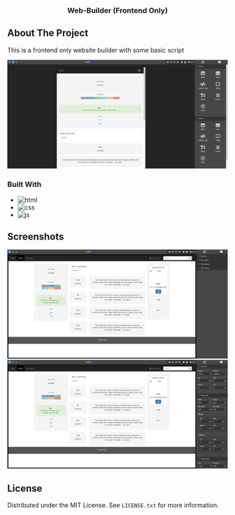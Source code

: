 <div align="center">
  <h3 align="center">Web-Builder (Frontend Only)</h3>
</div>

<!-- ABOUT THE PROJECT -->
## About The Project

This is a frontend only website builder with some basic script 


![overview](images/1.png)

### Built With

* ![html][html]
* ![css][css]
* ![js][js]

<!-- USAGE EXAMPLES -->
## Screenshots

![overview](images/2.png)
![overview](images/3.png)

<!-- LICENSE -->
## License

Distributed under the MIT License. See `LICENSE.txt` for more information.


[html]: https://img.shields.io/badge/html-html-orange
[css]: https://img.shields.io/badge/css-css-blue
[js]: https://img.shields.io/badge/js-js-yellow